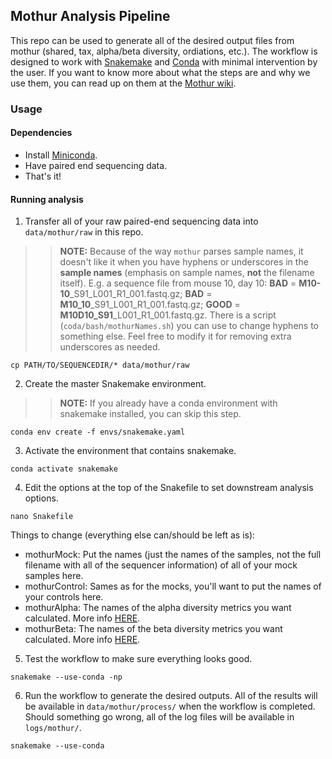 ## Mothur Analysis Pipeline

This repo can be used to generate all of the desired output files from mothur (shared, tax, alpha/beta diversity, ordiations, etc.). The workflow is designed to work with [Snakemake](https://snakemake.readthedocs.io/en/stable/) and [Conda](https://docs.conda.io/en/latest/) with minimal intervention by the user. If you want to know more about what the steps are and why we use them, you can read up on them at the [Mothur wiki](https://www.mothur.org/wiki/MiSeq_SOP).

### Usage

#### Dependencies
* Install [Miniconda](https://docs.conda.io/en/latest/miniconda.html).
* Have paired end sequencing data.
* That's it!

#### Running analysis

1. Transfer all of your raw paired-end sequencing data into `data/mothur/raw` in this repo.
>> **NOTE:** Because of the way `mothur` parses sample names, it doesn't like it when you have hyphens or underscores in the **sample names** (emphasis on sample names, **not** the filename itself). E.g. a sequence file from mouse 10, day 10: **BAD** = **M10-10**_S91_L001_R1_001.fastq.gz; **BAD** = **M10_10**_S91_L001_R1_001.fastq.gz; **GOOD** = **M10D10_S91**_L001_R1_001.fastq.gz. There is a script (`coda/bash/mothurNames.sh`) you can use to change hyphens to something else. Feel free to modify it for removing extra underscores as needed.

```
cp PATH/TO/SEQUENCEDIR/* data/mothur/raw
```

2. Create the master Snakemake environment.
>> **NOTE:** If you already have a conda environment with snakemake installed, you can skip this step.
```
conda env create -f envs/snakemake.yaml
```

3. Activate the environment that contains snakemake.
```
conda activate snakemake
```

4. Edit the options at the top of the Snakefile to set downstream analysis options.
```
nano Snakefile
```

Things to change (everything else can/should be left as is):
* mothurMock: Put the names (just the names of the samples, not the full filename with all of the sequencer information) of all of your mock samples here.
* mothurControl: Sames as for the mocks, you'll want to put the names of your controls here.
* mothurAlpha: The names of the alpha diversity metrics you want calculated. More info [HERE](https://www.mothur.org/wiki/Summary.single). 
* mothurBeta: The names of the beta diversity metrics you want calculated. More info [HERE](https://www.mothur.org/wiki/Dist.shared).

5. Test the workflow to make sure everything looks good.
```
snakemake --use-conda -np
```

6. Run the workflow to generate the desired outputs. All of the results will be available in `data/mothur/process/` when the workflow is completed. Should something go wrong, all of the log files will be available in `logs/mothur/`.
```
snakemake --use-conda
```







